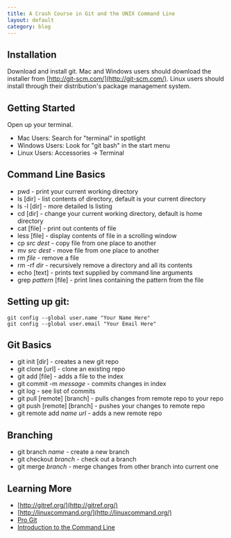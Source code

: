```yaml
---
title: A Crash Course in Git and the UNIX Command Line
layout: default
category: blog
---
```


## Installation

Download and install git. Mac and Windows users should download the 
installer from [http://git-scm.com/](http://git-scm.com/). Linux users should 
install through their distribution's package management system.

## Getting Started

Open up your terminal. 

 * Mac Users: Search for "terminal" in spotlight
 * Windows Users: Look for "git bash" in the start menu
 * Linux Users: Accessories -> Terminal

## Command Line Basics

 * pwd - print your current working directory
 * ls \[dir\] - list contents of directory, default is your current directory
 * ls -l \[dir\] - more detailed ls listing
 * cd \[dir\] - change your current working directory, default is home directory
 * cat \[file\] - print out contents of file
 * less \[file\] - display contents of file in a scrolling window
 * cp *src* *dest* - copy file from one place to another
 * mv *src* *dest* - move file from one place to another 
 * rm *file* - remove a file
 * rm -rf *dir* - recursively remove a directory and all its contents
 * echo \[text\] - prints text supplied by command line arguments
 * grep *pattern* \[file\] - print lines containing the pattern from the file

## Setting up git:
    
    git config --global user.name "Your Name Here"
    git config --global user.email "Your Email Here"

## Git Basics

 * git init \[dir\] - creates a new git repo
 * git clone \[url\] - clone an existing repo
 * git add \[file\] - adds a file to the index
 * git commit -m *message* - commits changes in index 
 * git log - see list of commits
 * git pull \[remote\] \[branch\] - pulls changes from remote repo to your repo
 * git push \[remote\] \[branch\] - pushes your changes to remote repo
 * git remote add *name* *url* - adds a new remote repo

## Branching

 * git branch *name* - create a new branch
 * git checkout *branch* - check out a branch
 * git merge *branch* - merge changes from other branch into current one

## Learning More
 
 * [http://gitref.org/](http://gitref.org/)
 * [http://linuxcommand.org/](http://linuxcommand.org/)
 * [Pro Git](http://git-scm.com/book)
 * [Introduction to the Command Line](http://en.flossmanuals.net/command-line/index/)
